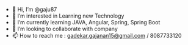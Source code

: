 - 👋 Hi, I’m @gaju87
- 👀 I’m interested in Learning new Technology
- 🌱 I’m currently learning JAVA, Angular, Spring, Spring Boot
- 💞️ I’m looking to collaborate with company
- 📫 How to reach me : gadekar.gajanan15@gmail.com / 8087733120

<!---
gaju87/gaju87 is a ✨ special ✨ repository because its `README.md` (this file) appears on your GitHub profile.
You can click the Preview link to take a look at your changes.
--->
